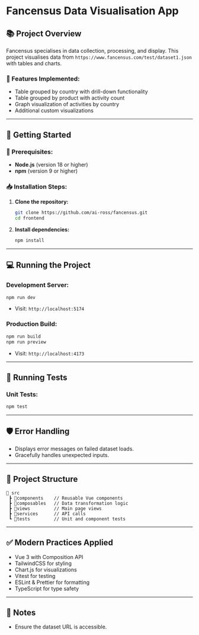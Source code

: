 
# Fancensus Data Visualisation App

## 📚 Project Overview
Fancensus specialises in data collection, processing, and display. This project visualises data from `https://www.fancensus.com/test/dataset1.json` with tables and charts.

### 📝 Features Implemented:
- Table grouped by country with drill-down functionality
- Table grouped by product with activity count
- Graph visualization of activities by country
- Additional custom visualizations

---

## 🚀 Getting Started
### 📂 Prerequisites:
- **Node.js** (version 18 or higher)
- **npm** (version 9 or higher)

### 📥 Installation Steps:
1. **Clone the repository:**
   ```bash
   git clone https://github.com/ai-ross/fancensus.git
   cd frontend
   ```
2. **Install dependencies:**
   ```bash
   npm install
   ```

---

## 💻 Running the Project
### **Development Server:**
```bash
npm run dev
```
- Visit: `http://localhost:5174`

### **Production Build:**
```bash
npm run build
npm run preview
```
- Visit: `http://localhost:4173`

---

## 🧪 Running Tests
### **Unit Tests:**
```bash
npm test
```

---

## 🛡️ Error Handling
- Displays error messages on failed dataset loads.
- Gracefully handles unexpected inputs.

---

## 📁 Project Structure
```
📂 src
 ┣ 📂components    // Reusable Vue components
 ┣ 📂composables   // Data transformation logic
 ┣ 📂views         // Main page views
 ┣ 📂services      // API calls
 ┗ 📂tests         // Unit and component tests
```

---

## ✅ Modern Practices Applied
- Vue 3 with Composition API
- TailwindCSS for styling
- Chart.js for visualizations
- Vitest for testing
- ESLint & Prettier for formatting
- TypeScript for type safety

---

## 📜 Notes
- Ensure the dataset URL is accessible.
